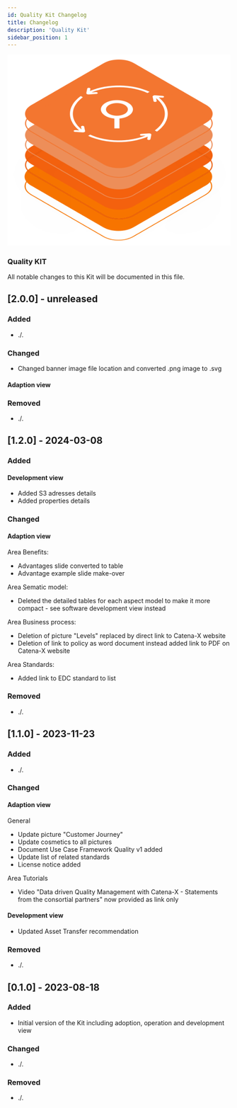 ```yaml
---
id: Quality Kit Changelog
title: Changelog
description: 'Quality Kit'
sidebar_position: 1
---
```


![Quality kit banner](/img/kit-icons/quality-kit-icon.svg)

### Quality KIT

All notable changes to this Kit will be documented in this file.

## [2.0.0] - unreleased

### Added

- ./.

### Changed

- Changed banner image file location and converted .png image to .svg

#### Adaption view

### Removed

- ./.

## [1.2.0] - 2024-03-08

### Added

#### Development view

- Added S3 adresses details
- Added properties details

### Changed

#### Adaption view

Area Benefits:

- Advantages slide converted to table
- Advantage example slide make-over

Area Sematic model:

- Deleted the detailed tables for each aspect model to make it more compact - see software development view instead

Area Business process:

- Deletion of picture "Levels" replaced by direct link to Catena-X website
- Deletion of link to policy as word document instead added link to PDF on Catena-X website

Area Standards:

- Added link to EDC standard to list

### Removed

- ./.

## [1.1.0] - 2023-11-23

### Added

- ./.

### Changed

#### Adaption view

General

- Update picture "Customer Journey"
- Update cosmetics to all pictures
- Document Use Case Framework Quality v1 added
- Update list of related standards
- License notice added

Area Tutorials

- Video "Data driven Quality Management with Catena-X - Statements from the consortial partners" now provided as link
  only

#### Development view

- Updated Asset Transfer recommendation

### Removed

- ./.

## [0.1.0] - 2023-08-18

### Added

- Initial version of the Kit including adoption, operation and development view

### Changed

- ./.

### Removed

- ./.
